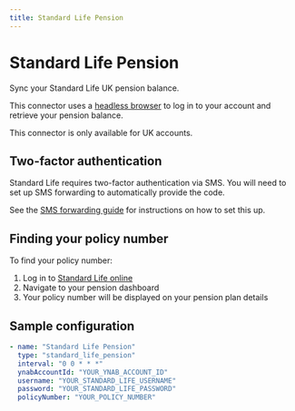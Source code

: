 ```yaml
---
title: Standard Life Pension
---
```

# Standard Life Pension

Sync your Standard Life UK pension balance.

This connector uses a [headless browser](/browser) to log in to your account and retrieve your pension balance.

This connector is only available for UK accounts.

## Two-factor authentication

Standard Life requires two-factor authentication via SMS. You will need to set up SMS forwarding to automatically provide the code.

See the [SMS forwarding guide](/guide/sms-forwarding) for instructions on how to set this up.

## Finding your policy number

To find your policy number:

1. Log in to [Standard Life online](https://online.standardlife.com/secure/customer-authentication-client/customer/login)
2. Navigate to your pension dashboard
3. Your policy number will be displayed on your pension plan details

## Sample configuration

```yaml
- name: "Standard Life Pension"
  type: "standard_life_pension"
  interval: "0 0 * * *"
  ynabAccountId: "YOUR_YNAB_ACCOUNT_ID"
  username: "YOUR_STANDARD_LIFE_USERNAME"
  password: "YOUR_STANDARD_LIFE_PASSWORD"
  policyNumber: "YOUR_POLICY_NUMBER"
```

